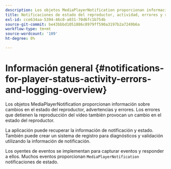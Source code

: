 ```yaml
---
description: Los objetos MediaPlayerNotification proporcionan información sobre cambios en el estado del reproductor, advertencias y errores. Los errores que detienen la reproducción del vídeo también provocan un cambio en el estado del reproductor.
title: Notificaciones de estado del reproductor, actividad, errores y registro
exl-id: cce634aa-5394-46c0-a031-70d6fc1b754b
source-git-commit: be43bbbd1051886c8979ff590a3197b2a7249b6a
workflow-type: tm+mt
source-wordcount: '109'
ht-degree: 0%

---
```


# Información general {#notifications-for-player-status-activity-errors-and-logging-overview}

Los objetos MediaPlayerNotification proporcionan información sobre cambios en el estado del reproductor, advertencias y errores. Los errores que detienen la reproducción del vídeo también provocan un cambio en el estado del reproductor.

La aplicación puede recuperar la información de notificación y estado. También puede crear un sistema de registro para diagnósticos y validación utilizando la información de notificación.

Los oyentes de eventos se implementan para capturar eventos y responder a ellos. Muchos eventos proporcionan `MediaPlayerNotification` notificaciones de estado.
